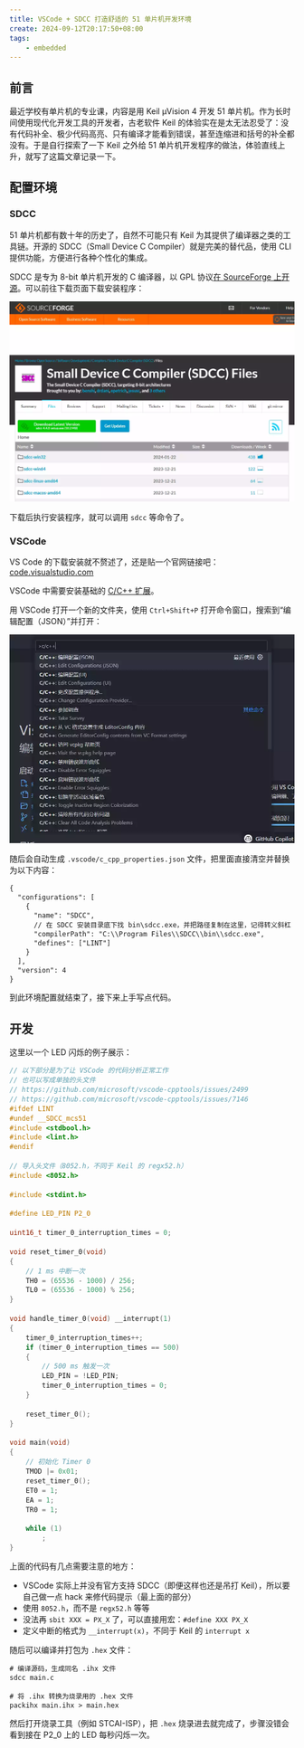 ```yaml
---
title: VSCode + SDCC 打造舒适的 51 单片机开发环境
create: 2024-09-12T20:17:50+08:00
tags:
    - embedded
---
```


## 前言

最近学校有单片机的专业课，内容是用 Keil µVision 4 开发 51 单片机。作为长时间使用现代化开发工具的开发者，古老软件 Keil 的体验实在是太无法忍受了：没有代码补全、极少代码高亮、只有编译才能看到错误，甚至连缩进和括号的补全都没有。于是自行探索了一下 Keil 之外给 51 单片机开发程序的做法，体验直线上升，就写了这篇文章记录一下。

## 配置环境

### SDCC

51 单片机都有数十年的历史了，自然不可能只有 Keil 为其提供了编译器之类的工具链。开源的 SDCC（Small Device C Compiler）就是完美的替代品，使用 CLI 提供功能，方便进行各种个性化的集成。

SDCC 是专为 8-bit 单片机开发的 C 编译器，以 GPL 协议[在 SourceForge 上开源](https://sdcc.sourceforge.net/)。可以前往下载页面下载安装程序：

![点击绿色按钮下载](./download-sdcc.webp)

下载后执行安装程序，就可以调用 `sdcc` 等命令了。

### VSCode

VS Code 的下载安装就不赘述了，还是贴一个官网链接吧：[code.visualstudio.com](https://code.visualstudio.com/)

VSCode 中需要安装基础的 [C/C++ 扩展](https://marketplace.visualstudio.com/items?itemName=ms-vscode.cpptools)。

用 VSCode 打开一个新的文件夹，使用 `Ctrl+Shift+P` 打开命令窗口，搜索到“编辑配置（JSON）”并打开：

![编辑配置 JSON 文件](./edit-c-cpp-properties.webp)

随后会自动生成 `.vscode/c_cpp_properties.json` 文件，把里面直接清空并替换为以下内容：

```jsonc
{
  "configurations": [
    {
      "name": "SDCC",
      // 在 SDCC 安装目录底下找 bin\sdcc.exe，并把路径复制在这里，记得转义斜杠
      "compilerPath": "C:\\Program Files\\SDCC\\bin\\sdcc.exe",
      "defines": ["LINT"]
    }
  ],
  "version": 4
}
```

到此环境配置就结束了，接下来上手写点代码。

## 开发

这里以一个 LED 闪烁的例子展示：

```c
// 以下部分是为了让 VSCode 的代码分析正常工作
// 也可以写成单独的头文件
// https://github.com/microsoft/vscode-cpptools/issues/2499
// https://github.com/microsoft/vscode-cpptools/issues/7146
#ifdef LINT
#undef __SDCC_mcs51
#include <stdbool.h>
#include <lint.h>
#endif

// 导入头文件（8052.h，不同于 Keil 的 regx52.h）
#include <8052.h>

#include <stdint.h>

#define LED_PIN P2_0

uint16_t timer_0_interruption_times = 0;

void reset_timer_0(void)
{
    // 1 ms 中断一次
    TH0 = (65536 - 1000) / 256;
    TL0 = (65536 - 1000) % 256;
}

void handle_timer_0(void) __interrupt(1)
{
    timer_0_interruption_times++;
    if (timer_0_interruption_times == 500)
    {
        // 500 ms 触发一次
        LED_PIN = !LED_PIN;
        timer_0_interruption_times = 0;
    }

    reset_timer_0();
}

void main(void)
{
    // 初始化 Timer 0
    TMOD |= 0x01;
    reset_timer_0();
    ET0 = 1;
    EA = 1;
    TR0 = 1;

    while (1)
        ;
}
```

上面的代码有几点需要注意的地方：

- VSCode 实际上并没有官方支持 SDCC（即便这样也还是吊打 Keil），所以要自己做一点 hack 来修代码提示（最上面的部分）
- 使用 `8052.h`，而不是 `regx52.h` 等等
- 没法再 `sbit XXX = PX_X` 了，可以直接用宏：`#define XXX PX_X`
- 定义中断的格式为 `__interrupt(x)`，不同于 Keil 的 `interrupt x`

随后可以编译并打包为 `.hex` 文件：

```shell
# 编译源码，生成同名 .ihx 文件
sdcc main.c

# 将 .ihx 转换为烧录用的 .hex 文件
packihx main.ihx > main.hex
```

然后打开烧录工具（例如 STCAI-ISP），把 `.hex` 烧录进去就完成了，步骤没错会看到接在 P2_0 上的 LED 每秒闪烁一次。